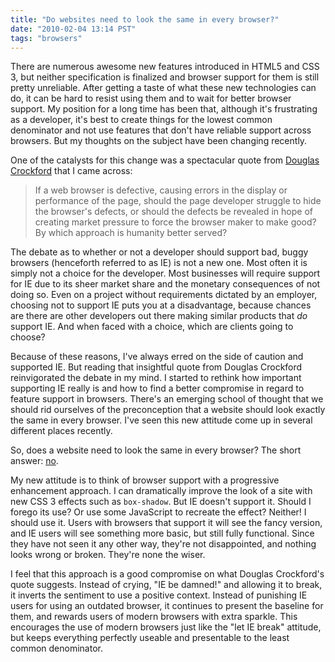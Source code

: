 ```yaml
---
title: "Do websites need to look the same in every browser?"
date: "2010-02-04 13:14 PST"
tags: "browsers"
---
```

There are numerous awesome new features introduced in HTML5 and CSS 3, but neither specification is finalized and browser support for them is still pretty unreliable. After getting a taste of what these new technologies can do, it can be hard to resist using them and to wait for better browser support. My position for a long time has been that, although it's frustrating as a developer, it's best to create things for the lowest common denominator and not use features that don't have reliable support across browsers. But my thoughts on the subject have been changing recently.

One of the catalysts for this change was a spectacular quote from [Douglas Crockford](http://www.crockford.com/) that I came across:

> If a web browser is defective, causing errors in the display or performance of the page, should the page developer struggle to hide the browser's defects, or should the defects be revealed in hope of creating market pressure to force the browser maker to make good? By which approach is humanity better served?

The debate as to whether or not a developer should support bad, buggy browsers (henceforth referred to as IE) is not a new one. Most often it is simply not a choice for the developer. Most businesses will require support for IE due to its sheer market share and the monetary consequences of not doing so. Even on a project without requirements dictated by an employer, choosing not to support IE puts you at a disadvantage, because chances are there are other developers out there making similar products that *do* support IE. And when faced with a choice, which are clients going to choose?

Because of these reasons, I've always erred on the side of caution and supported IE. But reading that insightful quote from Douglas Crockford reinvigorated the debate in my mind. I started to rethink how important supporting IE really is and how to find a better compromise in regard to feature support in browsers. There's an emerging school of thought that we should rid ourselves of the preconception that a website should look exactly the same in every browser. I've seen this new attitude come up in several different places recently.

So, does a website need to look the same in every browser? The short answer: [no](http://dowebsitesneedtolookexactlythesameineverybrowser.com/).

My new attitude is to think of browser support with a progressive enhancement approach. I can dramatically improve the look of a site with new CSS 3 effects such as `box-shadow`. But IE doesn't support it. Should I forego its use? Or use some JavaScript to recreate the effect? Neither! I should use it. Users with browsers that support it will see the fancy version, and IE users will see something more basic, but still fully functional. Since they have not seen it any other way, they're not disappointed, and nothing looks wrong or broken. They're none the wiser.

I feel that this approach is a good compromise on what Douglas Crockford's quote suggests. Instead of crying, "IE be damned!" and allowing it to break, it inverts the sentiment to use a positive context. Instead of punishing IE users for using an outdated browser, it continues to present the baseline for them, and rewards users of modern browsers with extra sparkle. This encourages the use of modern browsers just like the "let IE break" attitude, but keeps everything perfectly useable and presentable to the least common denominator.
